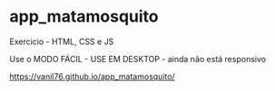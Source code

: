 # app_matamosquito
Exercicio - HTML, CSS e JS

Use o MODO FÁCIL - USE EM DESKTOP - ainda não está responsivo

https://vanil76.github.io/app_matamosquito/
